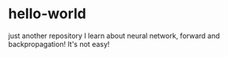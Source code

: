 # hello-world
just another repository
I learn about neural network, forward and backpropagation!
It's not easy!

